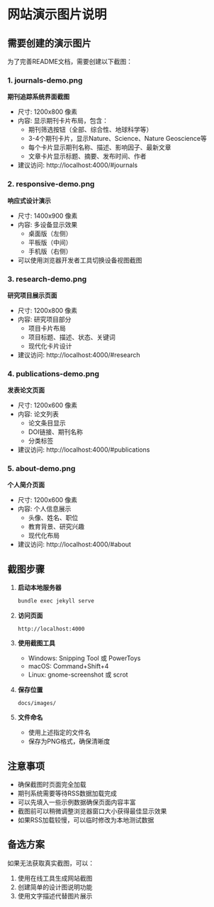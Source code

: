 # 网站演示图片说明

## 需要创建的演示图片

为了完善README文档，需要创建以下截图：

### 1. journals-demo.png
**期刊追踪系统界面截图**
- 尺寸: 1200x800 像素
- 内容: 显示期刊卡片布局，包含：
  - 期刊筛选按钮（全部、综合性、地球科学等）
  - 3-4个期刊卡片，显示Nature、Science、Nature Geoscience等
  - 每个卡片显示期刊名称、描述、影响因子、最新文章
  - 文章卡片显示标题、摘要、发布时间、作者
- 建议访问: http://localhost:4000/#journals

### 2. responsive-demo.png
**响应式设计演示**
- 尺寸: 1400x900 像素
- 内容: 多设备显示效果
  - 桌面版（左侧）
  - 平板版（中间）
  - 手机版（右侧）
- 可以使用浏览器开发者工具切换设备视图截图

### 3. research-demo.png
**研究项目展示页面**
- 尺寸: 1200x800 像素
- 内容: 研究项目部分
  - 项目卡片布局
  - 项目标题、描述、状态、关键词
  - 现代化卡片设计
- 建议访问: http://localhost:4000/#research

### 4. publications-demo.png
**发表论文页面**
- 尺寸: 1200x600 像素
- 内容: 论文列表
  - 论文条目显示
  - DOI链接、期刊名称
  - 分类标签
- 建议访问: http://localhost:4000/#publications

### 5. about-demo.png
**个人简介页面**
- 尺寸: 1200x600 像素
- 内容: 个人信息展示
  - 头像、姓名、职位
  - 教育背景、研究兴趣
  - 现代化布局
- 建议访问: http://localhost:4000/#about

## 截图步骤

1. **启动本地服务器**
   ```bash
   bundle exec jekyll serve
   ```

2. **访问页面**
   ```
   http://localhost:4000
   ```

3. **使用截图工具**
   - Windows: Snipping Tool 或 PowerToys
   - macOS: Command+Shift+4
   - Linux: gnome-screenshot 或 scrot

4. **保存位置**
   ```
   docs/images/
   ```

5. **文件命名**
   - 使用上述指定的文件名
   - 保存为PNG格式，确保清晰度

## 注意事项

- 确保截图时页面完全加载
- 期刊系统需要等待RSS数据加载完成
- 可以先填入一些示例数据确保页面内容丰富
- 截图前可以稍微调整浏览器窗口大小获得最佳显示效果
- 如果RSS加载较慢，可以临时修改为本地测试数据

## 备选方案

如果无法获取真实截图，可以：
1. 使用在线工具生成网站截图
2. 创建简单的设计图说明功能
3. 使用文字描述代替图片展示

